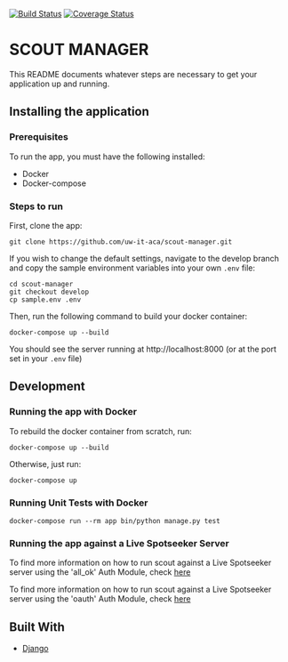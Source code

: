 [![Build Status](https://github.com/uw-it-aca/scout-manager/workflows/Build%2C%20Test%20and%20Deploy/badge.svg?branch=master)](https://github.com/uw-it-aca/scout-manager/actions)
[![Coverage Status](https://coveralls.io/repos/github/uw-it-aca/scout-manager/badge.svg?branch=master)](https://coveralls.io/github/uw-it-aca/scout-manager?branch=master)

SCOUT MANAGER
=============

This README documents whatever steps are necessary to get your application up and running.

## Installing the application ##

### Prerequisites ###
To run the app, you must have the following installed:
* Docker
* Docker-compose

### Steps to run ###
First, clone the app:

```
git clone https://github.com/uw-it-aca/scout-manager.git
```

If you wish to change the default settings, navigate to the develop branch and copy the sample environment variables into your own `.env` file:

```
cd scout-manager
git checkout develop
cp sample.env .env
```

Then, run the following command to build your docker container:

```
docker-compose up --build
```

You should see the server running at http://localhost:8000 (or at the port set in your `.env` file)

## Development ##

### Running the app with Docker ###

To rebuild the docker container from scratch, run:

```
docker-compose up --build
```

Otherwise, just run:

```
docker-compose up
```

### Running Unit Tests with Docker

```
docker-compose run --rm app bin/python manage.py test
```


### Running the app against a Live Spotseeker Server ###

To find more information on how to run scout against a Live Spotseeker server using the 'all_ok' Auth Module, check [here](https://github.com/uw-it-aca/spotseeker_server/wiki/Using-'all_ok'-oauth-module)


To find more information on how to run scout against a Live Spotseeker server using the 'oauth' Auth Module, check [here](https://github.com/uw-it-aca/spotseeker_server/wiki/Using-OAuth)

## Built With

* [Django](http://djangoproject.com/)

